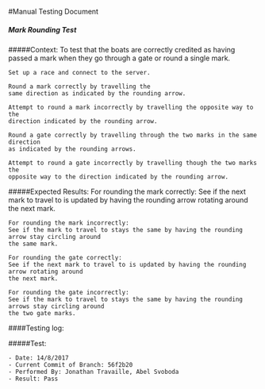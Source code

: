 #Manual Testing Document 

##### Mark Rounding Test
#####Context:
    To test that the boats are correctly credited as having passed a mark when they
    go through a gate or round a single mark.
    
    Set up a race and connect to the server. 
    
    Round a mark correctly by travelling the 
    same direction as indicated by the rounding arrow. 
    
    Attempt to round a mark incorrectly by travelling the opposite way to the 
    direction indicated by the rounding arrow.
    
    Round a gate correctly by travelling through the two marks in the same direction 
    as indicated by the rounding arrows. 
    
    Attempt to round a gate incorrectly by travelling though the two marks the 
    opposite way to the direction indicated by the rounding arrow.
    
#####Expected Results:
    For rounding the mark correctly:
    See if the next mark to travel to is updated by having the rounding arrow rotating around
    the next mark.
    
    For rounding the mark incorrectly:
    See if the mark to travel to stays the same by having the rounding arrow stay circling around
    the same mark.
    
    For rounding the gate correctly:
    See if the next mark to travel to is updated by having the rounding arrow rotating around
    the next mark.
    
    For rounding the gate incorrectly:
    See if the mark to travel to stays the same by having the rounding arrows stay circling around
    the two gate marks.

####Testing log:

#####Test:

    - Date: 14/8/2017
    - Current Commit of Branch: 56f2b20
    - Performed By: Jonathan Travaille, Abel Svoboda
    - Result: Pass